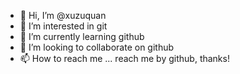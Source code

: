 - 👋 Hi, I’m @xuzuquan
- 👀 I’m interested in git
- 🌱 I’m currently learning github
- 💞️ I’m looking to collaborate on github
- 📫 How to reach me ...
reach me by github, thanks!

<!---
xuzuquan/xuzuquan is a ✨ special ✨ repository because its `README.md` (this file) appears on your GitHub profile.
You can click the Preview link to take a look at your changes.
--->
